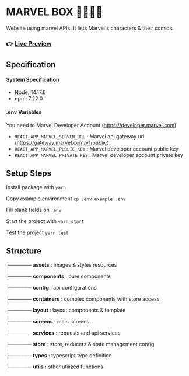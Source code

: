 # MARVEL BOX 🦸‍♂️🦸‍♀️

Website using marvel APIs. It lists Marvel's characters & their comics.

### 👉 [Live Preview](https://marvelbox.netlify.app)

## Specification

#### System Specification

- Node: 14.17.6
- npm: 7.22.0

#### .env Variables

You need to Marvel Developer Account (https://developer.marvel.com)

- `REACT_APP_MARVEL_SERVER_URL` : Marvel api gateway url (https://gateway.marvel.com/v1/public)
- `REACT_APP_MARVEL_PUBLIC_KEY` : Marvel developer account public key
- `REACT_APP_MARVEL_PRIVATE_KEY` : Marvel developer account private key

## Setup Steps

Install package with `yarn`

Copy example environment `cp .env.example .env`

Fill blank fields on `.env`

Start the project with `yarn start`

Test the project `yarn test`

## Structure

├────── **assets** : images & styles resources

├────── **components** : pure components

├────── **config** : api configurations

├────── **containers** : complex components with store access

├────── **layout** : layout components & template

├────── **screens** : main screens

├────── **services** : requests and api services

├────── **store** : store, reducers & state management config

├────── **types** : typescript type definition

├────── **utils** : other utilized functions
